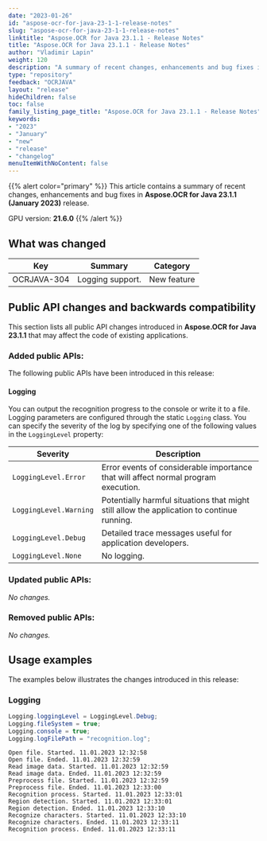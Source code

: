 ```yaml
---
date: "2023-01-26"
id: "aspose-ocr-for-java-23-1-1-release-notes"
slug: "aspose-ocr-for-java-23-1-1-release-notes"
linktitle: "Aspose.OCR for Java 23.1.1 - Release Notes"
title: "Aspose.OCR for Java 23.1.1 - Release Notes"
author: "Vladimir Lapin"
weight: 120
description: "A summary of recent changes, enhancements and bug fixes in Aspose.OCR for Java 23.1.1 (January 2023) release."
type: "repository"
feedback: "OCRJAVA"
layout: "release"
hideChildren: false
toc: false
family_listing_page_title: "Aspose.OCR for Java 23.1.1 - Release Notes"
keywords:
- "2023"
- "January"
- "new"
- "release"
- "changelog"
menuItemWithNoContent: false
---
```


{{% alert color="primary" %}}
This article contains a summary of recent changes, enhancements and bug fixes in **Aspose.OCR for Java 23.1.1 (January 2023)** release.

GPU version: **21.6.0**
{{% /alert %}}

## What was changed

Key | Summary | Category
--- | ------- | --------
OCRJAVA-304 | Logging support. | New feature

## Public API changes and backwards compatibility

This section lists all public API changes introduced in **Aspose.OCR for Java 23.1.1** that may affect the code of existing applications.

### Added public APIs:

The following public APIs have been introduced in this release:

#### Logging

You can output the recognition progress to the console or write it to a file. Logging parameters are configured through the static `Logging` class. You can specify the severity of the log by specifying one of the following values in the `LoggingLevel` property:

Severity | Description
-------- | -----------
`LoggingLevel.Error` | Error events of considerable importance that will affect normal program execution.
`LoggingLevel.Warning` | Potentially harmful situations that might still allow the application to continue running.
`LoggingLevel.Debug` | Detailed trace messages useful for application developers.
`LoggingLevel.None` | No logging.

### Updated public APIs:

_No changes._

### Removed public APIs:

_No changes._

## Usage examples

The examples below illustrates the changes introduced in this release:

### Logging

```java
Logging.loggingLevel = LoggingLevel.Debug;
Logging.fileSystem = true;
Logging.console = true;
Logging.logFilePath = "recognition.log";
```
```log
Open file. Started. 11.01.2023 12:32:58
Open file. Ended. 11.01.2023 12:32:59
Read image data. Started. 11.01.2023 12:32:59
Read image data. Ended. 11.01.2023 12:32:59
Preprocess file. Started. 11.01.2023 12:32:59
Preprocess file. Ended. 11.01.2023 12:33:00
Recognition process. Started. 11.01.2023 12:33:01
Region detection. Started. 11.01.2023 12:33:01
Region detection. Ended. 11.01.2023 12:33:10
Recognize characters. Started. 11.01.2023 12:33:10
Recognize characters. Ended. 11.01.2023 12:33:11
Recognition process. Ended. 11.01.2023 12:33:11
```
